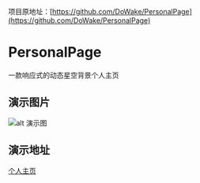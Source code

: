 项目原地址：[https://github.com/DoWake/PersonalPage](https://github.com/DoWake/PersonalPage)

# PersonalPage
一款响应式的动态星空背景个人主页


## 演示图片
![alt 演示图](https://mengxing.cc/1.png)


## 演示地址
[个人主页](https://mengxing.cc)

